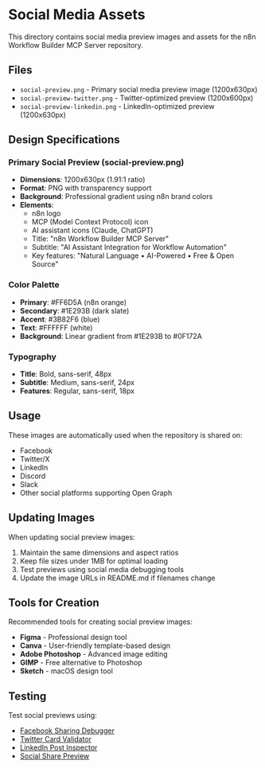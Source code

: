# Social Media Assets

This directory contains social media preview images and assets for the n8n Workflow Builder MCP Server repository.

## Files

- `social-preview.png` - Primary social media preview image (1200x630px)
- `social-preview-twitter.png` - Twitter-optimized preview (1200x600px)
- `social-preview-linkedin.png` - LinkedIn-optimized preview (1200x630px)

## Design Specifications

### Primary Social Preview (social-preview.png)
- **Dimensions**: 1200x630px (1.91:1 ratio)
- **Format**: PNG with transparency support
- **Background**: Professional gradient using n8n brand colors
- **Elements**:
  - n8n logo
  - MCP (Model Context Protocol) icon
  - AI assistant icons (Claude, ChatGPT)
  - Title: "n8n Workflow Builder MCP Server"
  - Subtitle: "AI Assistant Integration for Workflow Automation"
  - Key features: "Natural Language • AI-Powered • Free & Open Source"

### Color Palette
- **Primary**: #FF6D5A (n8n orange)
- **Secondary**: #1E293B (dark slate)
- **Accent**: #3B82F6 (blue)
- **Text**: #FFFFFF (white)
- **Background**: Linear gradient from #1E293B to #0F172A

### Typography
- **Title**: Bold, sans-serif, 48px
- **Subtitle**: Medium, sans-serif, 24px
- **Features**: Regular, sans-serif, 18px

## Usage

These images are automatically used when the repository is shared on:
- Facebook
- Twitter/X
- LinkedIn
- Discord
- Slack
- Other social platforms supporting Open Graph

## Updating Images

When updating social preview images:
1. Maintain the same dimensions and aspect ratios
2. Keep file sizes under 1MB for optimal loading
3. Test previews using social media debugging tools
4. Update the image URLs in README.md if filenames change

## Tools for Creation

Recommended tools for creating social preview images:
- **Figma** - Professional design tool
- **Canva** - User-friendly template-based design
- **Adobe Photoshop** - Advanced image editing
- **GIMP** - Free alternative to Photoshop
- **Sketch** - macOS design tool

## Testing

Test social previews using:
- [Facebook Sharing Debugger](https://developers.facebook.com/tools/debug/)
- [Twitter Card Validator](https://cards-dev.twitter.com/validator)
- [LinkedIn Post Inspector](https://www.linkedin.com/post-inspector/)
- [Social Share Preview](https://socialsharepreview.com/)

